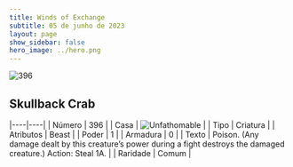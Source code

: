 ```yaml
---
title: Winds of Exchange
subtitle: 05 de junho de 2023
layout: page
show_sidebar: false
hero_image: ../hero.png
---
```


![396](https://mastervault-storage-prod.s3.amazonaws.com/media/card_front/en/600_396_edda6c8f024e_en.png)


## Skullback Crab

|----|----|
| Número | 396 |
| Casa | ![Unfathomable](https://archonarcana.com/images/thumb/1/10/Unfathomable.png/22px-Unfathomable.png "Abissais") |
| Tipo | Criatura |
| Atributos | Beast |
| Poder | 1 |
| Armadura | 0 |
| Texto | Poison. (Any damage dealt by this creature’s power during a fight destroys the damaged creature.) Action: Steal 1A.  |
| Raridade | Comum |
